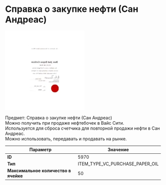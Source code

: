 # Справка о закупке нефти (Сан Андреас)

![Item Image](../img/5970.webp?raw=true)

Предмет: Справка о закупке нефти (Сан Андреас)<br>Можно получить при продаже нефтебочек в Вайс Сити.<br>Используется для сброса счетчика для повторной продажи нефти в Сан Андреас.<br>Можно использовать, передавать и продавать на рынке.


| Параметр | Значение |
|----------|----------|
| **ID** | 5970 |
| **Тип** | ITEM_TYPE_VC_PURCHASE_PAPER_OIL |
| **Максимальное количество в ячейке** | 50 |


